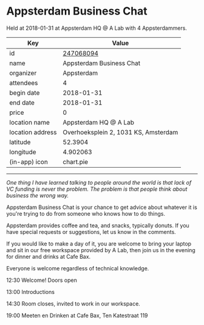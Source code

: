 # Appsterdam Business Chat
Held at 2018-01-31 at Appsterdam HQ @ A Lab with 4 Appsterdammers.
        
|Key|Value
|---|---|
|id|[247068094](https://www.meetup.com/appsterdam/events/247068094/)|
|name|Appsterdam Business Chat|
|organizer|Appsterdam|
|attendees|4|
|begin date|2018-01-31|
|end date|2018-01-31|
|price|0|
|location name|Appsterdam HQ @ A Lab|
|location address|Overhoeksplein 2, 1031 KS, Amsterdam|
|latitude|52.3904|
|longitude|4.902063|
|(in-app) icon|chart.pie|

---

*One thing I have learned talking to people around the world is that lack of VC funding is never the problem. The problem is that people think about business the wrong way.*

Appsterdam Business Chat is your chance to get advice about whatever it is you're trying to do from someone who knows how to do things.

Appsterdam provides coffee and tea, and snacks, typically donuts. If you have special requests or suggestions, let us know in the comments.

If you would like to make a day of it, you are welcome to bring your laptop and sit in our free workspace provided by A Lab, then join us in the evening for dinner and drinks at Cafe Bax.

Everyone is welcome regardless of technical knowledge.

12:30 Welcome! Doors open

13:00 Introductions

14:30 Room closes, invited to work in our workspace.

19:00 Meeten en Drinken at Cafe Bax, Ten Katestraat 119


